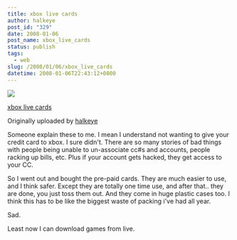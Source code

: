 ```yaml
---
title: xbox live cards
author: halkeye
post_id: "329"
date: 2008-01-06
post_name: xbox_live_cards
status: publish
tags:
  - web
slug: /2008/01/06/xbox_live_cards
datetime: 2008-01-06T22:43:12+0800
---
```


![](https://farm3.static.flickr.com/2033/2174698014_d91ee27a1f_m.jpg)
   

 
 [xbox live cards](https://www.flickr.com/photos/halkeye/2174698014/)
   

 Originally uploaded by [halkeye](https://www.flickr.com/people/halkeye/)
 



Someone explain these to me. I mean I understand not wanting to give your credit card to xbox. I sure didn't. There are so many stories of bad things with people being unable to un-associate cc#s and accounts, people racking up bills, etc. Plus if your account gets hacked, they get access to your CC.  

  

So I went out and bought the pre-paid cards. They are much easier to use, and I think safer. Except they are totally one time use, and after that.. they are done, you just toss them out. And they come in huge plastic cases too. I think this has to be like the biggest waste of packing i've had all year.  

  

Sad.  

  

Least now I can download games from live.
